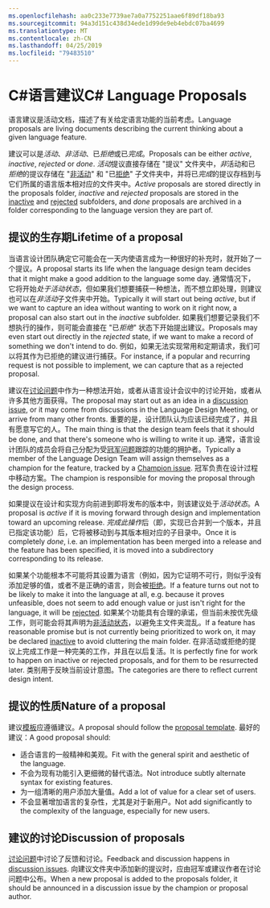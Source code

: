 ```yaml
---
ms.openlocfilehash: aa0c233e7739ae7a0a7752251aae6f89df18ba93
ms.sourcegitcommit: 94a3d151c438d34ede1d99de9eb4ebdc07ba4699
ms.translationtype: MT
ms.contentlocale: zh-CN
ms.lasthandoff: 04/25/2019
ms.locfileid: "79483510"
---
```

# <a name="c-language-proposals"></a><span data-ttu-id="c2036-101">C#语言建议</span><span class="sxs-lookup"><span data-stu-id="c2036-101">C# Language Proposals</span></span>

<span data-ttu-id="c2036-102">语言建议是活动文档，描述了有关给定语言功能的当前考虑。</span><span class="sxs-lookup"><span data-stu-id="c2036-102">Language proposals are living documents describing the current thinking about a given language feature.</span></span>

<span data-ttu-id="c2036-103">建议可以是*活动*、*非活动*、已*拒绝*或已*完成*。</span><span class="sxs-lookup"><span data-stu-id="c2036-103">Proposals can be either *active*, *inactive*, *rejected* or *done*.</span></span> <span data-ttu-id="c2036-104">*活动*提议直接存储在 "提议" 文件夹中，*非*活动和已*拒绝*的提议存储在 "[非活动](proposals/inactive)" 和 "已[拒绝](proposals/rejected)" 子文件夹中，并将已*完成*的提议存档到与它们所属的语言版本相对应的文件夹中。</span><span class="sxs-lookup"><span data-stu-id="c2036-104">*Active* proposals are stored directly in the proposals folder, *inactive* and *rejected* proposals are stored in the [inactive](proposals/inactive) and [rejected](proposals/rejected) subfolders, and *done* proposals are archived in a folder corresponding to the language version they are part of.</span></span>

## <a name="lifetime-of-a-proposal"></a><span data-ttu-id="c2036-105">提议的生存期</span><span class="sxs-lookup"><span data-stu-id="c2036-105">Lifetime of a proposal</span></span>

<span data-ttu-id="c2036-106">当语言设计团队确定它可能会在一天内使语言成为一种很好的补充时，就开始了一个提议。</span><span class="sxs-lookup"><span data-stu-id="c2036-106">A proposal starts its life when the language design team decides that it might make a good addition to the language some day.</span></span> <span data-ttu-id="c2036-107">通常情况下，它将开始*处于活动状态*，但如果我们想要捕获一种想法，而不想立即处理，则建议也可以在*非活动*子文件夹中开始。</span><span class="sxs-lookup"><span data-stu-id="c2036-107">Typically it will start out being *active*, but if we want to capture an idea without wanting to work on it right now, a proposal can also start out in the *inactive* subfolder.</span></span> <span data-ttu-id="c2036-108">如果我们想要记录我们不想执行的操作，则可能会直接在 "已*拒绝*" 状态下开始提出建议。</span><span class="sxs-lookup"><span data-stu-id="c2036-108">Proposals may even start out directly in the *rejected* state, if we want to make a record of something we don't intend to do.</span></span> <span data-ttu-id="c2036-109">例如，如果无法实现常用和定期请求，我们可以将其作为已拒绝的建议进行捕获。</span><span class="sxs-lookup"><span data-stu-id="c2036-109">For instance, if a popular and recurring request is not possible to implement, we can capture that as a rejected proposal.</span></span>

<span data-ttu-id="c2036-110">建议在[讨论问题](https://github.com/dotnet/csharplang/labels/Discussion)中作为一种想法开始，或者从语言设计会议中的讨论开始，或者从许多其他方面获得。</span><span class="sxs-lookup"><span data-stu-id="c2036-110">The proposal may start out as an idea in a [discussion issue](https://github.com/dotnet/csharplang/labels/Discussion), or it may come from discussions in the Language Design Meeting, or arrive from many other fronts.</span></span> <span data-ttu-id="c2036-111">重要的是，设计团队认为应该已经完成了，并且有愿意写它的人。</span><span class="sxs-lookup"><span data-stu-id="c2036-111">The main thing is that the design team feels that it should be done, and that there's someone who is willing to write it up.</span></span> <span data-ttu-id="c2036-112">通常，语言设计团队的成员会将自己分配为受[冠军问题](https://github.com/dotnet/csharplang/labels/Proposal%20champion)跟踪的功能的拥护者。</span><span class="sxs-lookup"><span data-stu-id="c2036-112">Typically a member of the Language Design Team will assign themselves as a champion for the feature, tracked by a [Champion issue](https://github.com/dotnet/csharplang/labels/Proposal%20champion).</span></span> <span data-ttu-id="c2036-113">冠军负责在设计过程中移动方案。</span><span class="sxs-lookup"><span data-stu-id="c2036-113">The champion is responsible for moving the proposal through the design process.</span></span>

<span data-ttu-id="c2036-114">如果提议在设计和实现方向前进到即将发布的版本中，则该建议处于*活动状态*。</span><span class="sxs-lookup"><span data-stu-id="c2036-114">A proposal is *active* if it is moving forward through design and implementation toward an upcoming release.</span></span> <span data-ttu-id="c2036-115">*完成此操作*后（即，实现已合并到一个版本，并且已指定该功能）后，它将被移动到与其版本相对应的子目录中。</span><span class="sxs-lookup"><span data-stu-id="c2036-115">Once it is completely *done*, i.e. an implementation has been merged into a release and the feature has been specified, it is moved into a subdirectory corresponding to its release.</span></span>

<span data-ttu-id="c2036-116">如果某个功能根本不可能将其设置为语言（例如，因为它证明不可行，则似乎没有添加足够的值，或者不是正确的语言，则会被[拒绝](proposals/rejected)。</span><span class="sxs-lookup"><span data-stu-id="c2036-116">If a feature turns out not to be likely to make it into the language at all, e.g. because it proves unfeasible, does not seem to add enough value or just isn't right for the language, it will be [rejected](proposals/rejected).</span></span> <span data-ttu-id="c2036-117">如果某个功能具有合理的承诺，但当前未按优先级工作，则可能会将其声明为[非活动状态](proposals/inactive)，以避免主文件夹混乱。</span><span class="sxs-lookup"><span data-stu-id="c2036-117">If a feature has reasonable promise but is not currently being prioritized to work on, it may be declared [inactive](proposals/inactive) to avoid cluttering the main folder.</span></span> <span data-ttu-id="c2036-118">在非活动或拒绝的提议上完成工作是一种完美的工作，并且在以后复活。</span><span class="sxs-lookup"><span data-stu-id="c2036-118">It is perfectly fine for work to happen on inactive or rejected proposals, and for them to be resurrected later.</span></span> <span data-ttu-id="c2036-119">类别用于反映当前设计意图。</span><span class="sxs-lookup"><span data-stu-id="c2036-119">The categories are there to reflect current design intent.</span></span>

## <a name="nature-of-a-proposal"></a><span data-ttu-id="c2036-120">提议的性质</span><span class="sxs-lookup"><span data-stu-id="c2036-120">Nature of a proposal</span></span>

<span data-ttu-id="c2036-121">建议[模板](proposal-template.md)应遵循建议。</span><span class="sxs-lookup"><span data-stu-id="c2036-121">A proposal should follow the [proposal template](proposal-template.md).</span></span> <span data-ttu-id="c2036-122">最好的建议：</span><span class="sxs-lookup"><span data-stu-id="c2036-122">A good proposal should:</span></span>

- <span data-ttu-id="c2036-123">适合语言的一般精神和美观。</span><span class="sxs-lookup"><span data-stu-id="c2036-123">Fit with the general spirit and aesthetic of the language.</span></span>
- <span data-ttu-id="c2036-124">不会为现有功能引入更细微的替代语法。</span><span class="sxs-lookup"><span data-stu-id="c2036-124">Not introduce subtly alternate syntax for existing features.</span></span>
- <span data-ttu-id="c2036-125">为一组清晰的用户添加大量值。</span><span class="sxs-lookup"><span data-stu-id="c2036-125">Add a lot of value for a clear set of users.</span></span>
- <span data-ttu-id="c2036-126">不会显著增加语言的复杂性，尤其是对于新用户。</span><span class="sxs-lookup"><span data-stu-id="c2036-126">Not add significantly to the complexity of the language, especially for new users.</span></span>  

## <a name="discussion-of-proposals"></a><span data-ttu-id="c2036-127">建议的讨论</span><span class="sxs-lookup"><span data-stu-id="c2036-127">Discussion of proposals</span></span>

<span data-ttu-id="c2036-128">[讨论问题](https://github.com/dotnet/csharplang/labels/Discussion)中讨论了反馈和讨论。</span><span class="sxs-lookup"><span data-stu-id="c2036-128">Feedback and discussion happens in [discussion issues](https://github.com/dotnet/csharplang/labels/Discussion).</span></span> <span data-ttu-id="c2036-129">向建议文件夹中添加新的提议时，应由冠军或建议作者在讨论问题中公布。</span><span class="sxs-lookup"><span data-stu-id="c2036-129">When a new proposal is added to the proposals folder, it should be announced in a discussion issue by the champion or proposal author.</span></span> 

 
